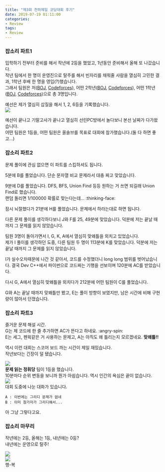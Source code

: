 ```yaml
---
title: "제3회 천하제일 코딩대회 후기"
date: 2019-07-19 01:11:00
categories:
- Review
tags:
- Review
---
```


### 잡소리 파트1
입학하기 전부터 준비를 해서 작년에 2등을 했었고, 1년동안 준비해서 올해 또 나갔습니다.<br>
작년 팀에서 한 명이 운영진으로 탈주를 해서 빈자리를 채워줄 사람을 열심히 고민한 결과, 1학년 후배 한 명을 영입(?)했습니다.<br>
그래서 팀원은 저([BOJ](https://icpc.me/jhnah917), [Codeforces](https://codeforces.com/profile/Justice_Hui)), 어떤 2학년([BOJ](https://icpc.me/solsam10), [Codeforces](https://codeforces.com/profile/hyper_CRLyN)), 어떤 1학년([BOJ](https://icpc.me/clone_of_teacher), [Codeforces](https://codeforces.com/profile/clone_of_teacher))으로 총 3명입니다.

예선은 제가 열심히 삽질을 해서 1, 2, 6등을 기록했습니다.<br>
<img src = "https://i.imgur.com/hLLiEsx.png">

예선이 끝나고 기말고사가 끝나고 열심히 선린PC방에서 놀다보니 본선 날짜가 다가왔습니다.<br>
어떤 팀원은 1등을, 어떤 팀원은 올솔브를 목표로 대회에 참가했습니다.(둘 다 하면 좋고...)

### 잡소리 파트2
문제 풀이에 관심 없으면 이 파트를 스킵하셔도 됩니다.

5분에 B를 풀었습니다. 단순 문자열 비교 문제라서 대충 짜고 맞았습니다.

9분에 D를 풀었습니다. DFS, BFS, Union Find 등등 원하는 거 쓰면 되길래 Union Find로 했습니다.<br>
랜덤 돌리면 1/100000 확률로 맞는다는데... :thinking-face:

잠시 뇌절했다가 21분에 H를 풀었습니다. 문제에서 하라는대로 하면 됩니다.

다른 문제 풀이를 생각하다보니 J와 F를 25, 49분에 맞았습니다. 덕분에 저는 끝날 때까지 그 문제를 읽지 않았습니다.

팀원 3명이 돌아가면서 I, G, K, A에서 열심히 맞왜틀을 외치고 있었습니다.<br>
제가 I 풀이를 생각하던 도중, 다른 팀원 두 명이 113분에 K를 맞았습니다. 덕분에 저는 끝날 때까지 그 문제를 읽지 않았습니다.

I가 실수오차때문에 나간 것 같아서, 코드를 수정했더니 long long 범위를 벗어났습니다. 결국 Dev C++에서 파이썬으로 코드짜는 기행을 선보이며 120분에 AC를 받았습니다.

다시 G, A에서 열심히 맞왜틀을 외치다가 212분에 어떤 팀원이 C를 풀었습니다.

G와 A는 끝날 때까지 맞왜틀만 봤고, E는 풀이 방향이 보였지만, 남은 시간에 비해 구현량이 많아서 던졌습니다.

### 잡소리 파트3
즐거운 문제 해설 시간.<br>
G는 제 코드에 한 줄 추가하면 AC가 뜬다고 하네요. :angry-spin:<br>
E는 세그, 펜윅같은 거 사용하는 문제고, A는 아직도 왜 틀리는지 모르겠네요. **맞왜틀!!**

역시 이런 대회는 스코어 보드 까는 시간이 제일 재밌습니다.<br>
작년보다는 긴장이 덜 됐습니다.

<img src = "https://i.imgur.com/EJxKMUL.png"><Br>
**문제 읽는 정휘당** 팀이 1등을 했습니다.<br>
10분마다 순위 변동을 보니까 뭔가 아쉽습니다. 역시 인간의 욕심은 끝이 없습니다.<br>
<img src = "https://i.imgur.com/XSbH7ia.png"><br>
대회 도중에 나눈 대화가 있습니다.
```
A : 이번에는 그리디 문제가 없네
B : 이미 참가자가 그리디해서...
```
아 그냥 그렇다고요.

### 잡소리 마무리
작년에는 2등, 올해는 1등, 내년에는 0등?<br>
내년에는 운영으로 탈주!

<img src = "https://i.imgur.com/hC6J22r.png"><Br>
<img src = "https://i.imgur.com/Rwg8QJA.png"><br>
행-복
